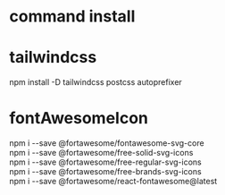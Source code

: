 # command install 
# tailwindcss
npm install -D tailwindcss postcss autoprefixer

# fontAwesomeIcon
npm i --save @fortawesome/fontawesome-svg-core <br>
npm i --save @fortawesome/free-solid-svg-icons <br>
npm i --save @fortawesome/free-regular-svg-icons<br> 
npm i --save @fortawesome/free-brands-svg-icons<br>
npm i --save @fortawesome/react-fontawesome@latest <br>
